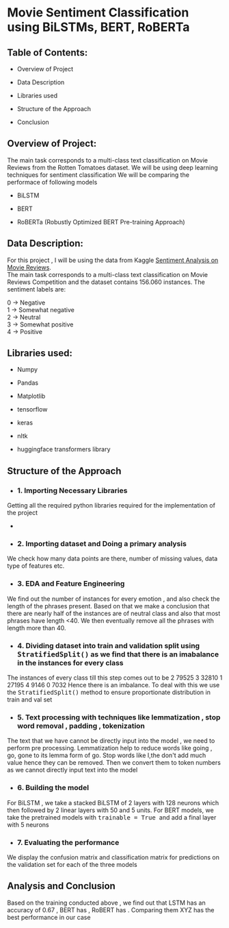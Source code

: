 # Movie Sentiment Classification using BiLSTMs, BERT, RoBERTa

## Table of Contents: 
* Overview of Project

* Data Description 
* Libraries used

* Structure of the Approach

* Conclusion



## Overview of Project:
The main task corresponds to a multi-class text classification on Movie Reviews from the Rotten Tomatoes dataset. We will be using deep learning techniques for sentiment classification 
We will be comparing the performace of following models
* BiLSTM

* BERT
* RoBERTa (Robustly Optimized BERT Pre-training Approach)

## Data Description:   
For this project , I will be using the data from Kaggle <a href='https://www.kaggle.com/c/sentiment-analysis-on-movie-reviews/data'>Sentiment Analysis on Movie Reviews</a>.<br>
The main task corresponds to a multi-class text classification on Movie Reviews Competition and the dataset contains 156.060 instances. The sentiment labels are:

0 → Negative      </br>
1 → Somewhat negative  </br>
2 → Neutral </br>
3 → Somewhat positive </br>
4 → Positive </br>


## Libraries used:
* Numpy
* Pandas
* Matplotlib

* tensorflow
* keras
* nltk
* huggingface transformers library 

## Structure of the Approach

* ### 1. Importing Necessary Libraries
Getting all the required python libraries required for the implementation of the project

+
* ### 2. Importing dataset and Doing a primary analysis
We check how many data points are there, number of missing values, data type of features etc.

* ### 3. EDA and Feature Engineering
We find out the number of instances for every emotion , and also check the length of the phrases present. Based on that we make a conclusion that there are nearly half of the instances are of neutral class and also that most phrases have length <40. We then eventually remove all the phrases with length more than 40.


* ### 4. Dividing dataset into train and validation split using <tt>**StratifiedSplit()**</tt> as we find that there is an imabalance in the instances for every class
The instances of every class till this step comes out to be 
2    79525
3    32810
1    27195
4     9146
0     7032
Hence there is an imbalance. To deal with this we use the <tt>StratifiedSplit()</tt> method to ensure proportionate distribution in train and val set

* ### 5. Text processing with techniques like lemmatization , stop word removal , padding , tokenization
The text that we have cannot be directly input into the model , we need to perform pre processing. Lemmatization help to reduce words like going , go, gone to its lemma form of go. Stop words like I,the don't add much value hence they can be removed. Then we convert them to token numbers as we cannot directly input text into the model

* ### 6. Building the model
For BiLSTM , we take a stacked BiLSTM of 2 layers with 128 neurons which then followed by 2 linear layers with 50 and 5 units. 
For BERT models,  we take the pretrained models with <tt>trainable = True </tt> and add a final layer with 5 neurons 
* ### 7. Evaluating the performance
We display the confusion matrix and classification matrix for predictions on the validation set for each of the three models



## Analysis and Conclusion

Based on the training conducted above , we find out that LSTM has an accuracy of 0.67 , BERT has , RoBERT has . Comparing them XYZ has the best performance in our case
